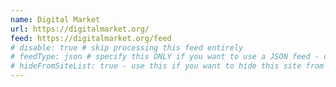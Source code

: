 ```yaml
---
name: Digital Market
url: https://digitalmarket.org/
feed: https://digitalmarket.org/feed
# disable: true # skip processing this feed entirely
# feedType: json # specify this ONLY if you want to use a JSON feed - defaults to RSS / Atom
# hideFromSiteList: true - use this if you want to hide this site from the list of sites on this page: https://eleventy-m10y.lkmt.us/sites/
---
```

